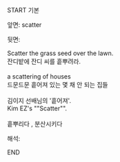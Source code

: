 START
기본

앞면:
scatter


뒷면:
<div>Scatter the grass seed over the lawn. </div><div>잔디밭에 잔디 씨를 흩뿌려라.</div><div><br></div><div><div>a scattering of houses </div><div>드문드문 흩어져 있는 몇 채 안 되는 집들</div></div><div><br></div><div><div><div>김이지 선배님의 '흩어져'.</div></div><div><div>Kim EZ's ""Scatter"".</div></div></div><div><br></div><div>흩뿌리다 , 분산시키다</div>


해석:

END